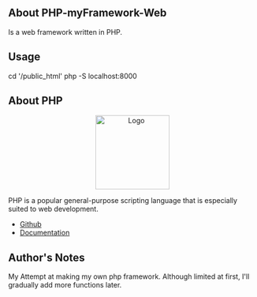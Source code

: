 ## About PHP-myFramework-Web

Is a web framework written in PHP.

## Usage

cd '/public_html'
php -S localhost:8000

## About PHP

<p align="center"><img src="https://i.imgur.com/zyHWMJU.png" width="150px" height="auto" alt="Logo"></a></p>

PHP is a popular general-purpose scripting language that is especially suited to web development.

* [Github](https://github.com/php)
* [Documentation](https://www.php.net/docs.php)

## Author's Notes

My Attempt at making my own php framework. Although limited at first, I'll gradually add more functions later.
